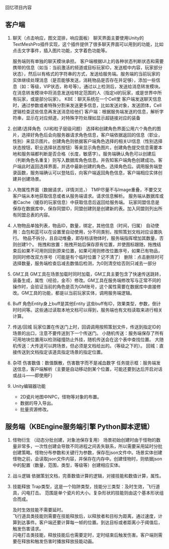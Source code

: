 回忆项目内容

## 客户端

1. 聊天（点击响应，图文混排，响应面板）
    聊天界面主要使用Unity的TextMeshPro插件实现，这个插件提供了很多聊天界面可以用到的功能，比如点击文字事件，插入图片功能，文字着色功能等。

    服务端则有单独的聊天模块承担。
    客户端根据UI上的各种状态判断状态和需要携带的信息（如当：当前激活的频道或目标玩家ID，发送框中内容，玩家部分状态），然后以有格式的字符串的方式，发送给服务端。服务端的当前玩家的实体继续处理消息（是否能够发送，消耗物品是否存在并足够），添加一些信息（如：等级，VIP状态，称号等）。通过以上检测后，发送给消息转发模块。在消息转发模块中将消息发送给特定范围的人（指定id的玩家，或是世界中所有玩家，或是部分玩家）。
    KBE：聊天系统在一个Cell里
    客户端发送聊天信息时，通过参数或者特殊分割来发送更多信息，比如发送对象，发送团体，Cell逻辑检查这些信息再发送消息给他们
    客户端：根据服务端发送的信息，解析字符串，显示在对应频道，对特殊字符处理如显示超链接对应的装备

2. 创建/选择角色（UI和粒子层级问题）
    选择和创建角色界面公用六个角色的图片，选择好角色后会向服务器请求角色信息，客户端依据返回的信息（职业，性别）来显示图片。创建角色则依据客户端角色选择的相关UI信息（性别选择状态按钮，职业选择状态按钮）等来显示角色图片。创建角色提交信息需要本地和服务端都判断是否合格（长度，敏感字）。服务端确认角色可以创建后（判断角色名重复）则写入数据库角色信息。并告知客户端角色创建成功。客户端此时返回选择界面，并选中最新创建的角色。选择角色后。调用服务端登录函数，服务端确认可以登陆后，向客户端返回角色信息，客户端相应实体创建并创建场景。

3. 人物属性界面（数据请求，详情浏览，）
    TMP尽量不与Image重叠，不要交叉
    客户端从本地获取信息或者从服务端请求。请求信息解析。
    服务端从数据库或者Cache（缓存的玩家信息）中获取信息后返回给服务端。
    玩家同盟信息是保存在数据库中，保存同盟ID，同盟创建则是创建新的表。加入同盟则列出所有同盟总表的内容。

4. 人物物品单独列表，物品ID，数量，绑定，其他信息（时间，归属）
    自动使用：血包和蓝可以在设置里自动使用，分不同类别，按照策划文档对应设置执行。
    物品不拆分，且自动堆叠，即存档该物体时，服务端指挥增加其数量，否则创建1个。
    拖拽和放置：拖拽开始后保存原有位置，并使图标跟随，拖拽结束后如果不可用则回到原来位置，如果可用则修改位置序号，如果已有物品，则同时修改双方序号（可能是有个临时位置？记不清了）
    删除：点击删除时可选择数量，服务端检查后减去数值后检测，为0则清空给否则只减去一部分

5. GM工具
    GM工具在场景加载时同时加载，GM工具主要包含了快速传送跳转，装备生成，属性（经验，金币）修改。GM工具在服务端修改写与正常不同的操作时，会验证当前的角色是否为GM账号，这个属性需要在数据库中直接修改。GM工具的功能，都是以当前玩家实体，调用服务端逻辑。

6. Buff
    角色Entity身上buff是其他Entity
    这些buff有ID，效果类型，参数，倒计时时间等。这些通过读取本地文档可以得到，服务端也有文档读取来进行相关计算。

7. 传送/回城
    玩家位置在传送门上时，回调调用按照策划文件，传送到指定ID的场景的出口，注意不要传送到下一个传送门。
    小随机传送：服务端保存了所有可用地块位置用以检测碰撞防止外挂，随机传送会在这个表中查找位置。
    大随机传送：大传送可以跨场景，但必须是文档给出的。（等级之下的）。
    回城：直接传送到文档指定该道具指定场景的指定位置。

8. 杂项
    伤害数值：数值飘散，伤害数字而不是减血数字
    任务提示框：服务端发送信息，客户端解析（主要是自动移动到某个位置，可能还要到达后开启对话或战斗——即使用F）

9. Unity编辑器功能  
    * 2D瓷片地图中NPC，怪物等对象的布置。
    * 数据的导入导出。
    * 批量资源修改。

## 服务端（KBEngine服务端引擎 Python脚本逻辑）

1. 怪物衍生  （动态分批创建，对象池保存复用）
    场景初始创建时由于怪物的数量非常多，一次性创建会导致不同进程之间丢失联系，所以需要采用延时分批创建策略。怪物分布参数和关键行为参数，保存在json文件中。场景实体创建怪物之前，会读取json文件内容，并保存在内存中。创建怪物时，则依据json中的配置（数量，范围，类型，等级等）创建相应实体。

2. 战斗逻辑
    依据策划文档，完善数值计算的逻辑，对接技能和数值计算，属性。

3. 技能释放
    Trap类型，这是一个陷阱类型，技能分三类型：及时生效，飞行道具，闪电打击。 
    范围是单个瓷片的大小。复杂形状的技能则由这个基本形状组合而成。  
     
    及时生效技能不需要延时。  
    飞行道具类技能则需要在技能释放后，以释放者和目标为距离，通过速度，计算到达事件。客户端还要计算每一帧的位置。到达目标或者距离小于阈值后，触发伤害请求。  
    闪电打击类技能，释放技能后也需要定时，定时结束后触发伤害。客户端则需要在释放和触发伤害时播放释放技能动画。  
